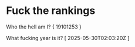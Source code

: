 # Fuck the rankings

Who the hell am I?
{ 19101253 }

What fucking year is it?
[ 2025-05-30T02:03:20Z ]
